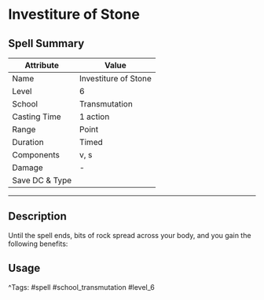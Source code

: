 # Investiture of Stone

## Spell Summary

| Attribute        | Value                  |
|------------------|------------------------|
| Name             | Investiture of Stone                 |
| Level            | 6                |
| School           | Transmutation          |
| Casting Time     | 1 action              |
| Range            | Point            |
| Duration         | Timed             |
| Components       | v, s             |
| Damage           | -               |
| Save DC & Type   |              |

---

## Description

Until the spell ends, bits of rock spread across your body, and you gain the following benefits:

## Usage


^Tags: #spell #school_transmutation #level_6